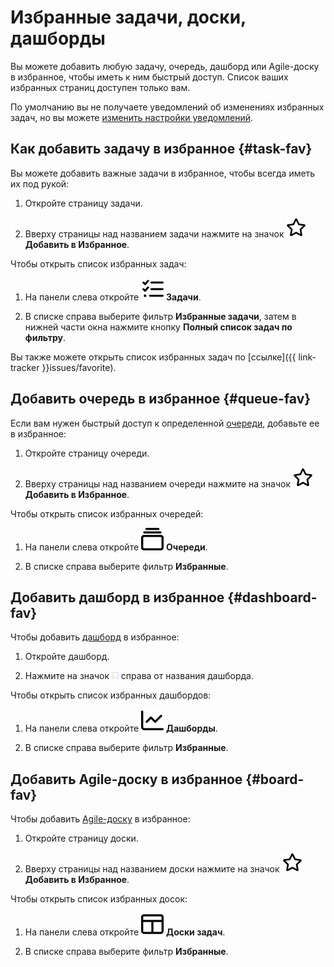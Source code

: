 # Избранные задачи, доски, дашборды

Вы можете добавить любую задачу, очередь, дашборд или Agile-доску в избранное, чтобы иметь к ним быстрый доступ. Список ваших избранных страниц доступен только вам.

По умолчанию вы не получаете уведомлений об изменениях избранных задач, но вы можете [изменить настройки уведомлений](notification-settings.md).

## Как добавить задачу в избранное {#task-fav}

Вы можете добавить важные задачи в избранное, чтобы всегда иметь их под рукой:

1. Откройте страницу задачи.

1. Вверху страницы над названием задачи нажмите на значок ![](../../_assets/tracker/svg/favourites.svg) **Добавить в Избранное**.

Чтобы открыть список избранных задач:

1. На панели слева откройте ![](../../_assets/tracker/svg/tasks.svg) **Задачи**.

1. В списке справа выберите фильтр **Избранные задачи**, затем в нижней части окна нажмите кнопку **Полный список задач по фильтру**.

Вы также можете открыть список избранных задач по [ссылке]({{ link-tracker }}issues/favorite).

## Добавить очередь в избранное {#queue-fav}

Если вам нужен быстрый доступ к определенной [очереди](queue.md), добавьте ее в избранное:

1. Откройте страницу очереди.

1. Вверху страницы над названием очереди нажмите на значок ![](../../_assets/tracker/svg/favourites.svg) **Добавить в Избранное**.

Чтобы открыть список избранных очередей:

1. На панели слева откройте ![](../../_assets/tracker/svg/queue.svg) **Очереди**.

1. В списке справа выберите фильтр **Избранные**.

## Добавить дашборд в избранное {#dashboard-fav}

Чтобы добавить [дашборд](dashboard.md) в избранное:

1. Откройте дашборд.

1. Нажмите на значок ![](../../_assets/tracker/add-to-favorites.png) справа от названия дашборда.

Чтобы открыть список избранных дашбордов:

1. На панели слева откройте ![](../../_assets/tracker/svg/dashboards.svg) **Дашборды**.

1. В списке справа выберите фильтр **Избранные**.

## Добавить Agile-доску в избранное {#board-fav}

Чтобы добавить [Agile-доску](../manager/agile.md#sec_boards) в избранное:

1. Откройте страницу доски.

1. Вверху страницы над названием доски нажмите на значок ![](../../_assets/tracker/svg/favourites.svg) **Добавить в Избранное**.

Чтобы открыть список избранных досок:

1. На панели слева откройте ![](../../_assets/tracker/svg/boards.svg) **Доски задач**.

1. В списке справа выберите фильтр **Избранные**.
